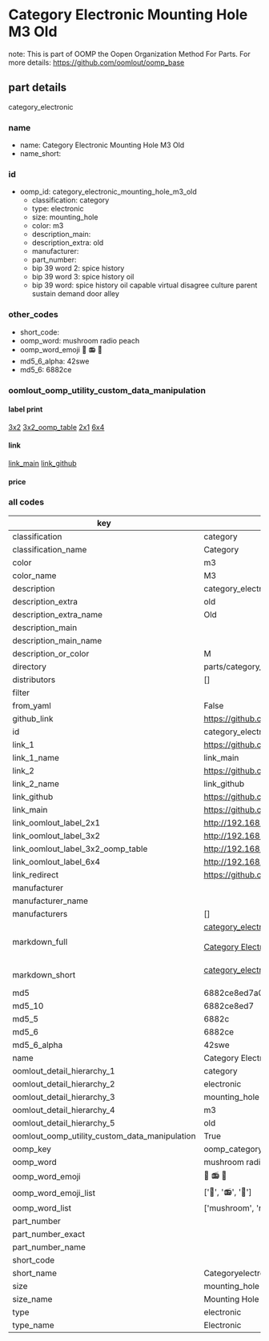 # Category Electronic Mounting Hole M3 Old  

note: This is part of OOMP the Oopen Organization Method For Parts. For more details: https://github.com/oomlout/oomp_base

##  part details
  



category_electronic



### name
* name: Category Electronic Mounting Hole M3 Old
* name_short: 
### id
* oomp_id: category_electronic_mounting_hole_m3_old
  * classification: category
  * type: electronic
  * size: mounting_hole
  * color: m3
  * description_main: 
  * description_extra: old
  * manufacturer: 
  * part_number: 
  * bip 39 word 2: spice history
  * bip 39 word 3: spice history oil
  * bip 39 word: spice history oil capable virtual disagree culture parent sustain demand door alley

### other_codes
* short_code: 
* oomp_word: mushroom radio peach
* oomp_word_emoji :mushroom: :radio: :peach:
* md5_6_alpha: 42swe
* md5_6: 6882ce






### oomlout_oomp_utility_custom_data_manipulation
#### label print
[3x2](http://192.168.1.245:1112/?label=oomp%2042swe)
[3x2_oomp_table](http://192.168.1.108:1112/?label=oomp%2042swe)
[2x1](http://192.168.1.242:1112/?label=oomp%2042swe)
[6x4](http://192.168.1.55:1112/?label=oomp%2042swe)    

#### link

[link_main](https://github.com/oomlout/oomlout_oomp_version_1_messy/tree/main/parts/category_electronic_mounting_hole_m3_old) [link_github](https://github.com/oomlout/oomlout_oomp_version_1_messy/tree/main/parts/category_electronic_mounting_hole_m3_old)                             

#### price







### all codes 
| key | value |  
| --- | --- |  
| classification | category |  
| classification_name | Category |  
| color | m3 |  
| color_name | M3 |  
| description | category_electronic |  
| description_extra | old |  
| description_extra_name | Old |  
| description_main |  |  
| description_main_name |  |  
| description_or_color | M  |  
| directory | parts/category_electronic_mounting_hole_m3_old |  
| distributors | [] |  
| filter |  |  
| from_yaml | False |  
| github_link | https://github.com/oomlout/oomlout_oomp_part_src/tree/main/parts/category_electronic_mounting_hole_m3_old |  
| id | category_electronic_mounting_hole_m3_old |  
| link_1 | https://github.com/oomlout/oomlout_oomp_version_1_messy/tree/main/parts/category_electronic_mounting_hole_m3_old |  
| link_1_name | link_main |  
| link_2 | https://github.com/oomlout/oomlout_oomp_version_1_messy/tree/main/parts/category_electronic_mounting_hole_m3_old |  
| link_2_name | link_github |  
| link_github | https://github.com/oomlout/oomlout_oomp_version_1_messy/tree/main/parts/category_electronic_mounting_hole_m3_old |  
| link_main | https://github.com/oomlout/oomlout_oomp_version_1_messy/tree/main/parts/category_electronic_mounting_hole_m3_old |  
| link_oomlout_label_2x1 | http://192.168.1.242:1112/?label=oomp%2042swe |  
| link_oomlout_label_3x2 | http://192.168.1.245:1112/?label=oomp%2042swe |  
| link_oomlout_label_3x2_oomp_table | http://192.168.1.108:1112/?label=oomp%2042swe |  
| link_oomlout_label_6x4 | http://192.168.1.55:1112/?label=oomp%2042swe |  
| link_redirect | https://github.com/oomlout/oomlout_oomp_version_1_messy/tree/main/parts/category_electronic_mounting_hole_m3_old |  
| manufacturer |  |  
| manufacturer_name |  |  
| manufacturers | [] |  
| markdown_full | [category_electronic_mounting_hole_m3_old](none)<br>[](none)<br>[Category Electronic Mounting Hole M3 Old](none)<br><br> |  
| markdown_short | [category_electronic_mounting_hole_m3_old](none)<br><br> |  
| md5 | 6882ce8ed7a026b0fb7a321f339b0e8c |  
| md5_10 | 6882ce8ed7 |  
| md5_5 | 6882c |  
| md5_6 | 6882ce |  
| md5_6_alpha | 42swe |  
| name | Category Electronic Mounting Hole M3 Old |  
| oomlout_detail_hierarchy_1 | category |  
| oomlout_detail_hierarchy_2 | electronic |  
| oomlout_detail_hierarchy_3 | mounting_hole |  
| oomlout_detail_hierarchy_4 | m3 |  
| oomlout_detail_hierarchy_5 | old |  
| oomlout_oomp_utility_custom_data_manipulation | True |  
| oomp_key | oomp_category_electronic_mounting_hole_m3_old |  
| oomp_word | mushroom radio peach |  
| oomp_word_emoji | :mushroom: :radio: :peach: |  
| oomp_word_emoji_list | [':mushroom:', ':radio:', ':peach:'] |  
| oomp_word_list | ['mushroom', 'radio', 'peach'] |  
| part_number |  |  
| part_number_exact |  |  
| part_number_name |  |  
| short_code |  |  
| short_name | Categoryelectronic |  
| size | mounting_hole |  
| size_name | Mounting Hole |  
| type | electronic |  
| type_name | Electronic |  
